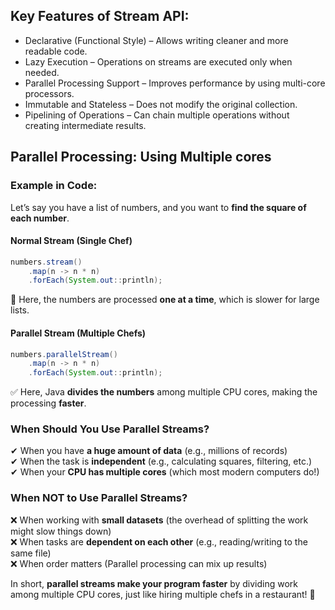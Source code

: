 ## Key Features of Stream API:
- Declarative (Functional Style) – Allows writing cleaner and more readable code.
- Lazy Execution – Operations on streams are executed only when needed.
- Parallel Processing Support – Improves performance by using multi-core processors.
- Immutable and Stateless – Does not modify the original collection.
- Pipelining of Operations – Can chain multiple operations without creating intermediate results.

## Parallel Processing: Using Multiple cores 

### **Example in Code:**
Let’s say you have a list of numbers, and you want to **find the square of each number**.

#### **Normal Stream (Single Chef)**
```java
numbers.stream()
    .map(n -> n * n)
    .forEach(System.out::println);
```
🔴 Here, the numbers are processed **one at a time**, which is slower for large lists.  

#### **Parallel Stream (Multiple Chefs)**
```java
numbers.parallelStream()
    .map(n -> n * n)
    .forEach(System.out::println);
```
✅ Here, Java **divides the numbers** among multiple CPU cores, making the processing **faster**.  

### **When Should You Use Parallel Streams?**
✔ When you have **a huge amount of data** (e.g., millions of records)  
✔ When the task is **independent** (e.g., calculating squares, filtering, etc.)  
✔ When your **CPU has multiple cores** (which most modern computers do!)  

### **When NOT to Use Parallel Streams?**
❌ When working with **small datasets** (the overhead of splitting the work might slow things down)  
❌ When tasks are **dependent on each other** (e.g., reading/writing to the same file)  
❌ When order matters (Parallel processing can mix up results)  

In short, **parallel streams make your program faster** by dividing work among multiple CPU cores, just like hiring multiple chefs in a restaurant! 🚀